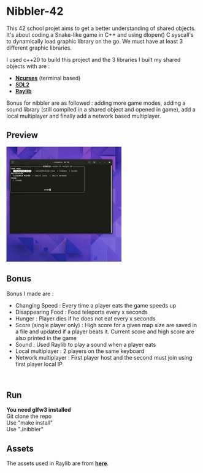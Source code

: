 # **Nibbler-42**

This 42 school projet aims to get a better understanding of shared objects. It's about coding a Snake-like game in C++ and using dlopen() C syscall's to dynamically load graphic library on the go. We must have at least 3 different graphic libraries.

I used c++20 to build this project and the 3 libraries I built my shared objects with are : 
- [**Ncurses**](https://github.com/mirror/ncurses) (terminal based)
- [**SDL2**](https://github.com/libsdl-org/SDL)
- [**Raylib**](https://github.com/raysan5/raylib)

Bonus for nibbler are as followed : adding more game modes, adding a sound library (still compiled in a shared object and opened in game), add a local multiplayer and finally add a network based multiplayer.

## Preview
![screencast of a Snake game rendered with the 3 libraris](https://github.com/LouisTruch/42-nibbler/blob/master/.github/gif.gif)

## Bonus
Bonus I made are :
- Changing Speed : Every time a player eats the game speeds up
- Disappearing Food : Food teleports every x seconds
- Hunger : Player dies if he does not eat every x seconds
- Score (single player only) : High score for a given map size are saved in a file and updated if a player beats it. Current score and high score are also printed in the game
- Sound : Used Raylib to play a sound when a player eats
- Local multiplayer : 2 players on the same keyboard
- Network multiplayer : First player host and the second must join using first player local IP 
<br />

## **Run**
**You need glfw3 installed**<br />
Git clone the repo <br />
Use "make install" <br />
Use "./nibbler" <br />

## Assets
The assets used in Raylib are from [**here**](https://opengameart.org/content/snake-game-assets).